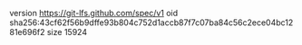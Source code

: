 version https://git-lfs.github.com/spec/v1
oid sha256:43cf62f56b9dffe93b804c752d1accb87f7c07ba84c56c2ece04bc1281e696f2
size 15924
